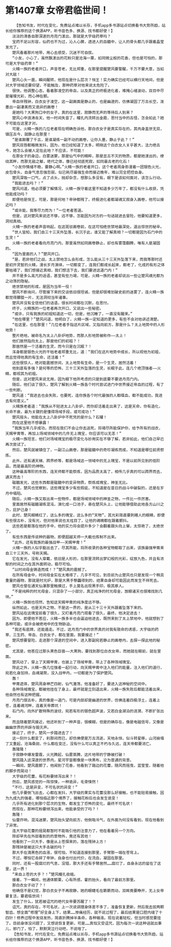 # 第1407章 女帝君临世间！
        【告知书友，时代在变化，免费站点难以长存，手机app多书源站点切换看书大势所趋，站长给你推荐的这个换源APP，听书音色多、换源、找书都好使！】
       淡淡的清香自那深邃的月亮门漾出，那就是大宇级药草吗？
       宝药不足以形容，仙药也不为过，沁人心脾，透进人的血髓中，让人的骨头都几乎跟着晶莹发光了。
       楚风看着那片地带，用心去感受，沉迷不可自拔。
       “小友，小心了，虽然飘漾出的花粉只是沧海一粟，如同微尘般的花香，但也是可怕的，那可是大宇级药草！”
       火精一族的老者开口，声音苍老，无比郑重，在那里提醒楚风要警醒，千万不要大意，当如对大敌！
       楚风心头一震，瞬间醒转，他现在是什么层次？恒王！实力确实已经可以横行天地间，但是对大宇领域还要仰望，不能触及，那种药草对他来说太危险了。
       很快，他调整心态，看着那凌空的帝血，以及真正的终极进化者，难掩心绪波动，双目中尽是璀璨光彩，而心神在颤。
       帝血伴残钟，白衣女子凌空，这一副画面是静止的，也是幽邃的，仿佛凝固了万古长空，泼墨出一副凄美而又诡异的画卷！
       是她吗？大黑狗口中的女子，真的在这里，寂静而无声的等待后人到来？
       楚风心中浪涛击天，他一时间失音了，瞳孔内流转出金霞，思忖当中的古怪，怎会如此？她不可能在这里才对。
       可是，火精一族的几位老者现在明确告诉他，那白衣女子是真实存在的，其肉身盖世无双，镇压古今，就静止在那里！
       “是谁颠覆了千古，是谁凝练一副不动的画卷，让你入墨，静止于此？！”
       楚风双唇都略微发抖，因为，他已经知道了太多，明晓这个白衣女人关乎甚大，法力绝古今，她怎么会被人定在此地？不应该，不可能！
       在那女子的身边，白雾迷蒙，那是仙气中的精粹，那是亘古不灭的物质，都是她漾出的，缭绕其畔，而那无敌之躯，绝代之体，像已经彻底死寂，如同最古老的化石！
       “小友你情绪不稳，要静心啊。”火精一族的老者开口，这个老者周身弥漫着一团银色火光，皮包骨头，自身气息忽强忽弱，似已耗尽最强生命而接近晚年，难以完全把控自身。
       楚风深吸一口气，点了点头，抛却杂念，想那么多没有，眼下是该如何面对，该怎么行动。
       “我能进去吗？！”
       楚风问道，他必须要了解情况，火精一族守着这里不知道多少万年了，都没有什么收获，凭他能成功吗？
       即便他是恒王，可是，那是何地？帝钟都残了，终极进化者都凝魂又寂身入画卷，他可以接近吗？
       “或许能，我等尽力而为！”一位老者答道。
       但是，这对楚风来说还不够，远不够，怎能因为对方的一句话就进去冒险，他要知道更多，洞彻真相。
       火精一族的老者声音响起，在这斑驳画卷前，在这可怕绝世禁地最深处，道出惊世的秘辛。
       “世人皆知，我们自三十三天外坠落，长沉于此，谁又能了解真相？一切都是因为石门中的生灵！”
       火精一族的老者看向月亮门内，那里虽然如同画卷静止，却也有雾霭翻腾，唯有人是凝固的。
       “因为里面的人？”楚风开口。
       “是，若非他们之战，太上禁地怎么会形成，怎么能从三十三天外坠落下来，而我等那时还是初开灵智的火精，漫长岁月演绎，一切都变了，连我们都成长起来，都老了，化成的有形之体要枯竭了，我们想接近真相，我们想活下去，我们要进这道门内！”
       并不是多么高亢的话语，甚至有些力竭，可是，火精一族的老者却说出一些让楚风魂光都为之动荡的隐秘。
       绝世禁地的形成，是因为当年一役！
       楚风不断询问，尽管接下来的交谈依旧很坦诚，但是却很难划破史前的迷雾了，连火精一族都觉得朦胧一片，无法洞彻当年诸事。
       楚风并没有全信他们的话语，很长时间都在沉默，在思忖。
       终于，火精族的一位老者再次开口，又说出一些秘密。
       “或许，只有我族的初祖知道这一切，但是，他沉睡了，一直没有醒来。”
       “他在哪里？”楚风问道，他明白了，火精一族一定知道的更多，有些不会对他讲述清楚。
       “在这里，也在那里！”几位老者手指这片区域，又指向前方，那是什么？太上地势中的人形地势！
       整片绝地，被命名为太上八卦炉地势，而那人形地势被称作——太上！
       他们居然指向太上，那是他们的初祖？！
       那居然是一个活着的生灵，而今只是在沉眠？！
       浑身都是银色火光的干枯老者郑重无比，道：“我们在这片地势中成长，所以视他为初祖，而且觉得他真的有生命，还活着！”
       这些很惊人，绝对能震撼世间，太上地势有生命，是一个生灵，居然活着！
       他到底有多强？是何等的恐怖，三十三天外坠落的生灵，长眠于此，连几个绝顶强者——火精，都视其为初祖。
       但是，这对楚风来说无用，因为眼下他所考虑的只是到底要不要进月亮门内。
       随后，他们谈了很久，楚风了解到火精一族各个时代尝试进门中世界接近帝血的过程，有了一些判断。
       楚风道：“我进去也会失败，也要死，连你族各个时代最强的人都喋血，都不能成功，我进去有何意义。”
       火精族老者道：“我族从不轻进太上八卦炉，而你却活着走出来了，这是天命，你有造化，长命不衰，最为关键的是懂得场域手段，或可成功！”
       楚风摇头，他能在太上八卦炉中不死凭的是什么？石罐！
       而在这里他不想暴露！
       “我族当年几乎成功，而现在我们不会让你去送死，将竭尽所能保护你，给予所有的战衣，天赐甲胄等，再加上场域领域中的几件无上瑰宝，你应该可以无恙！”
       火精一族坦言，他们对场域瑰宝的极尽变化与妙用实在不够了解，若非如此，他们自己早已再次尝试了。
       然后，楚风就被镇住了，一副江山画卷，那是磁髓中的奇珍凝练而成，不知道是哪位前贤祭炼。
       此外，还有通天梯、跨界桥等，都是场域这一领域中的无上瑰宝，不是以前所见到的低阶品，而是最高阶的神物。
       这种最高等阶的东西，连天师都不能祭炼，因为品质太高了，相传几乎真的可以跨界而去，通天而去！
       磁髓发光，这些东西都是磁髓中的变异物质，祭炼成瑰宝，神圣无比。
       不过，楚风也觉察到，这些瑰宝多少有些瑕疵，不知道是在昔日的战斗中破裂的，还是在岁月中塌陷。
       随后，火精一族又取出来一些物件，都是场域领域中的神圣之物，一件比一件厉害。
       里面居然有磁髓凝练混沌，演化成一口池子，悬在楚风头上，让他能够借助此地各方山川之力，庇护己身！
       此时，楚风眼睛红了，这么多的瑰宝，这么多的“天物”，其光彩简直要刺瞎人的眼睛，即便有些很古朴，没有光，但对他来说也太炫目了，让他的魂魄都在跟着颤抖。
       这些若是都落在他的手中，他的实力将会提升多少？会翻着跟头向上窜，太惊艳了，太绝世了。
       有些东西是传说种的器物，即便超越天师一大截也炼制不出来。
       “此外，还有我族的最强战甲——天赐甲胄！”
       火精一族的人似乎豁出去了，尽其所能，将所收录的各种宝物都取了出来，该族最强甲胄来自三十三天外，号称天赐。
       它在发光，没有人穿戴，依旧是人形的，在那里流转出梦幻般的光彩，绽放九色，并且有浓郁的时间之力在其外面转动，极尽可怕。
       “以时间母金铸造而成！？”楚风真的震撼了。
       在所有母金中，时间母金实在太难得了，几乎不可见，到目前为止楚风也只是发现一个稍具重量的器物，那就是时光炉，那是大黑手黎龘得到的，结果自身却可能因此而发生不祥死去。
       楚风也曾在通天仙瀑那里触摸过，手上莫名出现黑手印，极其瘆人。
       “不是纯粹的时光母金，只混杂了一小部分，真正纯净的时光母金，放眼诸天也很难找到几块。”
       火精一族倒也坦然，告知这天赐甲胄的纯净度远不够。
       纵然如此，也是天外之物，不是这一界的，是从三十三十天外跟着坠落下来的。
       楚风站在这瑰宝前看了很久，又盯着月亮门观看了很久，最终，他决定进去！
       因为，即便他不答应，火精一族多半也会逼迫他进去，既然来到了太上禁地中，他就想到了各种可能，或许会被绝地中的生物胁迫。
       “我还有底牌，还能遁走。不过，这月亮门中的世界真的对我有致命的诱惑，大宇级的药草、三生药、帝血、白衣女子，都在里面，我要接近！”
       楚风想要冒险，走进那个深邃的空间中，进入那副宛若静止的画卷内，去探一探此地的秘密。
       尤其是，他答应过那头黑色巨兽——大黑狗，要找到那位白衣女帝，而她就在眼前，就在里面。
       楚风动了，穿上了天赐甲胄，也披上了场域甲胄，带上了各种场域瑰宝。
       除此之外，火精一族几位强者一起行动，向天赐甲胄中注入他们的能量，注入他们的道行，宛若化身加持，血魂凝聚，没入战甲内，一切都是为了保护楚风。
       轰！
       甲胄遮体，楚风周身神芒四射，仙气激荡，他准备好了，要进入这神秘的空间中。
       各种场域瑰宝，都被他挂在了身上，最坏就是立刻退出来，火精一族失败后都能活着出来，他自然也有这种把握。
       月亮门很古朴，真的像是一道门，可是内部却是幽邃的世界，仿佛连着四极浮土，连着上苍，连着魂河畔，连着天帝葬坑！
       石门内，向外扩散特殊的波纹，宛若有形的银色超声波，又若白金湖泊的涟漪，不断扩张出来。
       而且随着楚风接近，他还听到了一种声音，很模糊，但是的确存在，像是电磁信号，又像是幽幽世界的开辟与毁灭声。
       接近了，终于，楚风一步踏进去了！
       这一刻什么都变了，刹那间而已，却仿佛便是万古流逝，天地永恒，似斗转星移，山河崩塌了又重起，沧海桑田，什么都在变迁，没有什么可以真正不朽与久远，连天帝都要消亡。
       轰隆隆！
       于寂静中爆发雷霆，火光腾起，仙雾蒸腾，这片地带的宁静被打破！
       楚风踏入这深邃的世界内，星河宇宙都像是一块黑布，沦为普通的背景。
       一瞬间，楚风震颤了，他闻到了花香，他看到了路边的花蕾，随风而摇曳，蓝莹莹，随着他的脚步而晃动！
       大宇级的花蕾，有花粉要倾泻出来？！
       然后，楚风感觉的一阵惊悚，一种诡异，毛骨悚然！
       “不行，这是异变，不可名状的异变！”
       他几乎要倒飞出去，心都在发抖，大宇级的果实与花蕾没那么好接触，也不能轻易接触，因为九成九的强者，哪怕临近那个境界了，接触花粉后也会发生诡变！
       几乎所有进化到那个层次的生物，都发生了恐怖的变化，最终不可名状！
       而现在，那种花粉要倾泻出来，他能承受的了吗？！
       轰隆！
       仙雷炸响，混沌迷蒙，楚风抬头望向前方，他倒吸冷气，在外面为何没有看到，现在他看到了异常。
       连大宇级花蕾的摇晃都暂时不能吸引他的注意力了，他在看着另一个方向。
       除却早先在外部看到的的景物外，竟还有其他！
       他看到了一只大手，像是从上苍探来的，落在残钟上方！
       那残钟是被这只大手击破的吗？
       那大手在滴黑色的血液，很可怕，不知道连接到那里，手臂那一端在苍穹上。
       不过，哪怕它击碎了帝钟，自身也付出代价，在流血，凝固在那里。
       同时，还有一股腐烂的气息，没错，那大手还有手臂居然……腐烂了，自身永远的留在了这里，这一界！
       “来自上苍的大手？！”楚风瞳孔收缩。
       接着，下一瞬间，他通体颤栗，心有所感，霍的抬头，看向了最前方那里。
       那白衣女子动了？！
       他确信不是幻觉，那白衣女子不再寂静，她的眼睫毛在簌簌而动，双眸竟要睁开，无上女帝要复活，要君临世间！
       发生了什么，犹若被诅咒的绝代女帝要苏醒了！？
       诅咒，真的存在，不可名状，上一次说调理身体差不多了，准备恢复更新，然后我去拔两颗智齿，想全面“修理”好全身上下，结果……惨痛经历，就不说过程了，最后结果是口腔内缝了十四针！修养过程中发烧发热，简直折腾掉半条命，各种输液。现在说着轻松，但当时感觉要挂了。目前身体没问题了，又想说恢复更新，可是……真怕又受诅咒，因为每次一说这种话就出事儿，邪门了，怕了，默默哭泣行动吧，不说啥了。
       【告知书友，时代在变化，免费站点难以长存，手机app多书源站点切换看书大势所趋，站长给你推荐的这个换源APP，听书音色多、换源、找书都好使！】